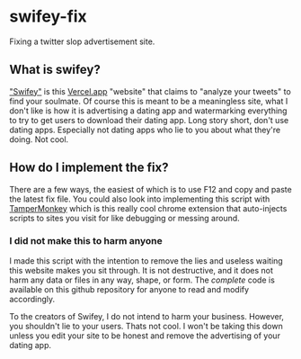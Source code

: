 # swifey-fix
Fixing a twitter slop advertisement site.

## What is swifey?
["Swifey"](https://swifey.vercel.app/) is this [Vercel.app](https://vercel.com/) "website" that claims to "analyze your tweets" to find your soulmate. Of course this is meant to be a meaningless site, what I don't like is how it is advertising a dating app and watermarking everything to try to get users to download their dating app. Long story short, don't use dating apps. Especially not dating apps who lie to you about what they're doing. Not cool.

## How do I implement the fix?
There are a few ways, the easiest of which is to use F12 and copy and paste the latest fix file.
You could also look into implementing this script with [TamperMonkey](https://www.tampermonkey.net/) which is this really cool chrome extension that auto-injects scripts to sites you visit for like debugging or messing around.

### I did not make this to harm anyone
I made this script with the intention to remove the lies and useless waiting this website makes you sit through. 
It is not destructive, and it does not harm any data or files in any way, shape, or form. 
The *complete* code is available on this github repository for anyone to read and modify accordingly.

To the creators of Swifey, I do not intend to harm your business. However, you shouldn't lie to your users.
Thats not cool.
I won't be taking this down unless you edit your site to be honest and remove the advertising of your dating app.
